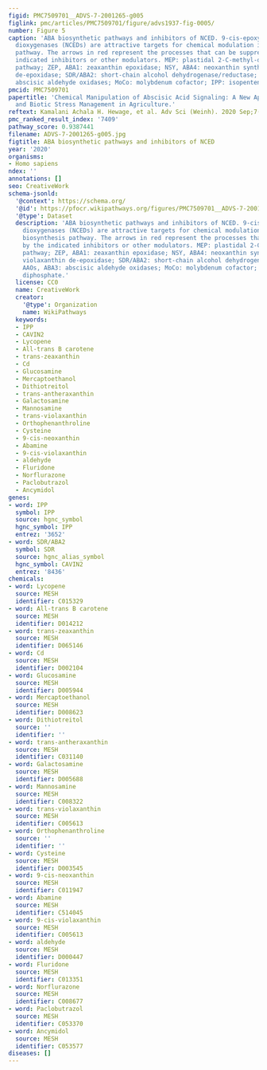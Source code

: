 ```yaml
---
figid: PMC7509701__ADVS-7-2001265-g005
figlink: pmc/articles/PMC7509701/figure/advs1937-fig-0005/
number: Figure 5
caption: 'ABA biosynthetic pathways and inhibitors of NCED. 9‐cis‐epoxycarotenoid
  dioxygenases (NCEDs) are attractive targets for chemical modulation in the ABA biosynthesis
  pathway. The arrows in red represent the processes that can be suppressed by the
  indicated inhibitors or other modulators. MEP: plastidal 2‐C‐methyl‐d‐erythritol‐4‐phosphate
  pathway; ZEP, ABA1: zeaxanthin epoxidase; NSY, ABA4: neoxanthin synthase; VDE: violaxanthin
  de‐epoxidase; SDR/ABA2: short‐chain alcohol dehydrogenase/reductase; AAOs, ABA3:
  abscisic aldehyde oxidases; MoCo: molybdenum cofactor; IPP: isopentenyl diphosphate.'
pmcid: PMC7509701
papertitle: 'Chemical Manipulation of Abscisic Acid Signaling: A New Approach to Abiotic
  and Biotic Stress Management in Agriculture.'
reftext: Kamalani Achala H. Hewage, et al. Adv Sci (Weinh). 2020 Sep;7(18):2001265.
pmc_ranked_result_index: '7409'
pathway_score: 0.9387441
filename: ADVS-7-2001265-g005.jpg
figtitle: ABA biosynthetic pathways and inhibitors of NCED
year: '2020'
organisms:
- Homo sapiens
ndex: ''
annotations: []
seo: CreativeWork
schema-jsonld:
  '@context': https://schema.org/
  '@id': https://pfocr.wikipathways.org/figures/PMC7509701__ADVS-7-2001265-g005.html
  '@type': Dataset
  description: 'ABA biosynthetic pathways and inhibitors of NCED. 9‐cis‐epoxycarotenoid
    dioxygenases (NCEDs) are attractive targets for chemical modulation in the ABA
    biosynthesis pathway. The arrows in red represent the processes that can be suppressed
    by the indicated inhibitors or other modulators. MEP: plastidal 2‐C‐methyl‐d‐erythritol‐4‐phosphate
    pathway; ZEP, ABA1: zeaxanthin epoxidase; NSY, ABA4: neoxanthin synthase; VDE:
    violaxanthin de‐epoxidase; SDR/ABA2: short‐chain alcohol dehydrogenase/reductase;
    AAOs, ABA3: abscisic aldehyde oxidases; MoCo: molybdenum cofactor; IPP: isopentenyl
    diphosphate.'
  license: CC0
  name: CreativeWork
  creator:
    '@type': Organization
    name: WikiPathways
  keywords:
  - IPP
  - CAVIN2
  - Lycopene
  - All-trans B carotene
  - trans-zeaxanthin
  - Cd
  - Glucosamine
  - Mercaptoethanol
  - Dithiotreitol
  - trans-antheraxanthin
  - Galactosamine
  - Mannosamine
  - trans-violaxanthin
  - Orthophenanthroline
  - Cysteine
  - 9-cis-neoxanthin
  - Abamine
  - 9-cis-violaxanthin
  - aldehyde
  - Fluridone
  - Norflurazone
  - Paclobutrazol
  - Ancymidol
genes:
- word: IPP
  symbol: IPP
  source: hgnc_symbol
  hgnc_symbol: IPP
  entrez: '3652'
- word: SDR/ABA2
  symbol: SDR
  source: hgnc_alias_symbol
  hgnc_symbol: CAVIN2
  entrez: '8436'
chemicals:
- word: Lycopene
  source: MESH
  identifier: C015329
- word: All-trans B carotene
  source: MESH
  identifier: D014212
- word: trans-zeaxanthin
  source: MESH
  identifier: D065146
- word: Cd
  source: MESH
  identifier: D002104
- word: Glucosamine
  source: MESH
  identifier: D005944
- word: Mercaptoethanol
  source: MESH
  identifier: D008623
- word: Dithiotreitol
  source: ''
  identifier: ''
- word: trans-antheraxanthin
  source: MESH
  identifier: C031140
- word: Galactosamine
  source: MESH
  identifier: D005688
- word: Mannosamine
  source: MESH
  identifier: C008322
- word: trans-violaxanthin
  source: MESH
  identifier: C005613
- word: Orthophenanthroline
  source: ''
  identifier: ''
- word: Cysteine
  source: MESH
  identifier: D003545
- word: 9-cis-neoxanthin
  source: MESH
  identifier: C011947
- word: Abamine
  source: MESH
  identifier: C514045
- word: 9-cis-violaxanthin
  source: MESH
  identifier: C005613
- word: aldehyde
  source: MESH
  identifier: D000447
- word: Fluridone
  source: MESH
  identifier: C013351
- word: Norflurazone
  source: MESH
  identifier: C008677
- word: Paclobutrazol
  source: MESH
  identifier: C053370
- word: Ancymidol
  source: MESH
  identifier: C053577
diseases: []
---
```

